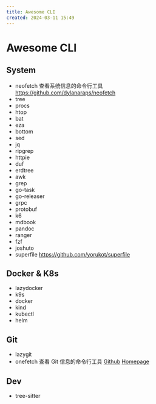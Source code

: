 ```yaml
---
title: Awesome CLI
created: 2024-03-11 15:49
---
```


<!-- markdownlint-disable MD025 -->

# Awesome CLI

## System

- neofetch 查看系统信息的命令行工具 <https://github.com/dylanaraps/neofetch>
- tree
- procs
- htop
- bat
- eza
- bottom
- sed
- jq
- ripgrep
- httpie
- duf
- erdtree
- awk
- grep
- go-task
- go-releaser
- grpc
- protobuf
- k6
- mdbook
- pandoc
- ranger
- fzf
- joshuto
- superfile <https://github.com/yorukot/superfile>

## Docker & K8s

- lazydocker
- k9s
- docker
- kind
- kubectl
- helm

## Git

- lazygit
- onefetch 查看 Git 信息的命令行工具 [Github](https://github.com/o2sh/onefetch) [Homepage](https://onefetch.dev/)

## Dev

- tree-sitter
